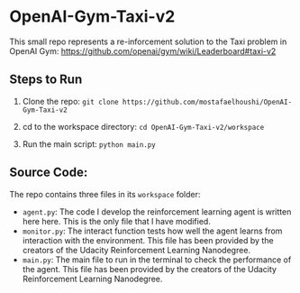 # OpenAI-Gym-Taxi-v2
This small repo represents a re-inforcement solution to the Taxi problem in OpenAI Gym: https://github.com/openai/gym/wiki/Leaderboard#taxi-v2

## Steps to Run
1. Clone the repo:
`git clone https://github.com/mostafaelhoushi/OpenAI-Gym-Taxi-v2`

2. cd to the workspace directory:
`cd OpenAI-Gym-Taxi-v2/workspace`

3. Run the main script:
`python main.py`

## Source Code:
The repo contains three files in its `workspace` folder:

- `agent.py`: The code I develop the reinforcement learning agent is written here here. This is the only file that I have modified.
- `monitor.py`: The interact function tests how well the agent learns from interaction with the environment. This file has been provided by the creators of the Udacity Reinforcement Learning Nanodegree.
- `main.py`: The main file to run in the terminal to check the performance of the agent. This file has been provided by the creators of the Udacity Reinforcement Learning Nanodegree.
